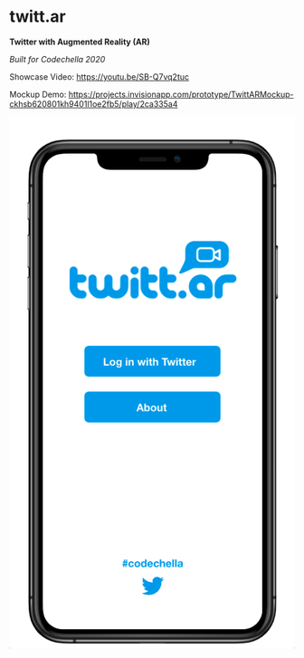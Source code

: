 # twitt.ar

**Twitter with Augmented Reality (AR)**

*Built for Codechella 2020*

Showcase Video: https://youtu.be/SB-Q7vq2tuc

Mockup Demo: https://projects.invisionapp.com/prototype/TwittARMockup-ckhsb620801kh9401l1oe2fb5/play/2ca335a4








![twitt.ar Login](/Mockup_Images/LogInScreen.png)
